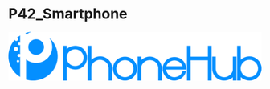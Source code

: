 # P42_Smartphone
![Image of Yaktocat](https://raw.githubusercontent.com/alessdangelo/P42_Smartphone/main/Ressource/Image/g921.png)

